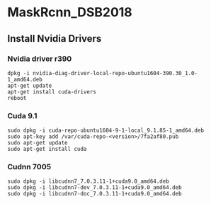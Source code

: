 # MaskRcnn_DSB2018

## Install Nvidia Drivers
### Nvidia driver r390
```
dpkg -i nvidia-diag-driver-local-repo-ubuntu1604-390.30_1.0-1_amd64.deb
apt-get update
apt-get install cuda-drivers 
reboot
```
### Cuda 9.1
  ```
  sudo dpkg -i cuda-repo-ubuntu1604-9-1-local_9.1.85-1_amd64.deb
  sudo apt-key add /var/cuda-repo-<version>/7fa2af80.pub
  sudo apt-get update
  sudo apt-get install cuda
  ```
### Cudnn 7005
```
sudo dpkg -i libcudnn7_7.0.3.11-1+cuda9.0_amd64.deb
sudo dpkg -i libcudnn7-dev_7.0.3.11-1+cuda9.0_amd64.deb
sudo dpkg -i libcudnn7-doc_7.0.3.11-1+cuda9.0_amd64.deb
```
